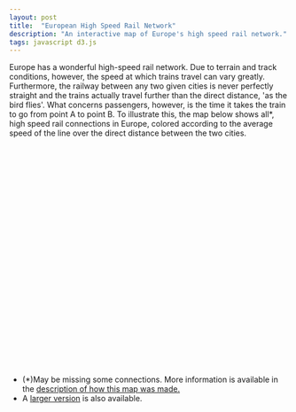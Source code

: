 ```yaml
---
layout: post
title:  "European High Speed Rail Network"
description: "An interactive map of Europe's high speed rail network."
tags: javascript d3.js
---
```


Europe has a wonderful high-speed rail network. Due to terrain and track
conditions, however, the speed at which trains travel can vary greatly.
Furthermore, the railway between any two given cities is never perfectly
straight and the trains actually travel further than the direct distance, 'as
the bird flies'. What concerns passengers, however, is the time it takes the
train to go from point A to point B. To illustrate this, the map below shows
all*, high speed rail connections in Europe, colored according to the average
speed of the line over the direct distance between the two cities.

<div id="iceMap" style="height: 400px; width: 550px;"></div>
<link rel="stylesheet" href="/css/leaflet.css">
<script src="/js/leaflet.js"></script>
<script src="/js/high_speed_rail.js"></script>
<script>drawIceMap();</script>

* (*)May be missing some connections. More information is available in the <a href='/supp/europe_high_speed_rail_description.html'>description of how this map was made.</a>
* A <a href='/supp/europe_high_speed_rail_larger.html'>larger version</a> is also available.
